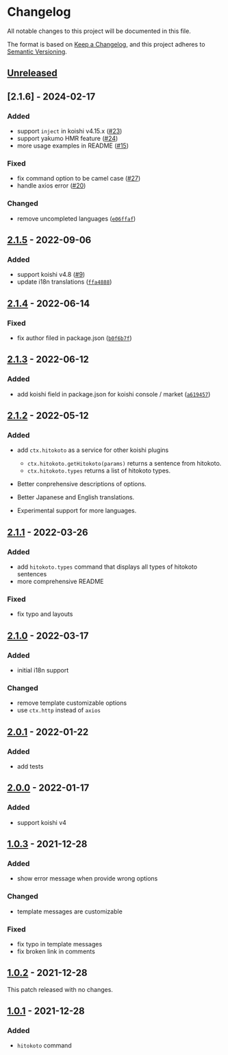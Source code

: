 # Changelog

All notable changes to this project will be documented in this file.

The format is based on [Keep a Changelog](https://keepachangelog.com/en/1.0.0/),
and this project adheres to [Semantic Versioning](https://semver.org/spec/v2.0.0.html).

## [Unreleased]

## [2.1.6] - 2024-02-17

### Added

- support `inject` in koishi v4.15.x ([#23](https://github.com/AwesomeHamster/koishi-plugin-hitokoto/pull/23))
- support yakumo HMR feature ([#24](https://github.com/AwesomeHamster/koishi-plugin-hitokoto/pull/24))
- more usage examples in README ([#15](https://github.com/AwesomeHamster/koishi-plugin-hitokoto/pull/15))

### Fixed

- fix command option to be camel case ([#27](https://github.com/AwesomeHamster/koishi-plugin-hitokoto/pull/27))
- handle axios error ([#20](https://github.com/AwesomeHamster/koishi-plugin-hitokoto/pull/20))

### Changed

- remove uncompleted languages ([`e06ffaf`](https://github.com/AwesomeHamster/koishi-plugin-hitokoto/commit/e06ffaf123f452d0c382adefcc8a5128c103001a))

## [2.1.5] - 2022-09-06

### Added

- support koishi v4.8 ([#9](https://github.com/AwesomeHamster/koishi-plugin-hitokoto/pull/9))
- update i18n translations ([`ffa4888`](https://github.com/AwesomeHamster/koishi-plugin-hitokoto/commit/ffa4888daaa51f9948d9faa7f6a68a6e4e125ff3))

## [2.1.4] - 2022-06-14

### Fixed

- fix author filed in package.json ([`b0f6b7f`](https://github.com/AwesomeHamster/koishi-plugin-hitokoto/commit/b0f6b7f5a92fa0bfd6029468d95db822d3cf8477))

## [2.1.3] - 2022-06-12

### Added

- add koishi field in package.json for koishi console / market ([`a619457`](https://github.com/AwesomeHamster/koishi-plugin-hitokoto/commit/a619457d0da84dc41dc72728f7581f8d904ce44f))

## [2.1.2] - 2022-05-12

### Added

- add `ctx.hitokoto` as a service for other koishi plugins

  - `ctx.hitokoto.getHitokoto(params)` returns a sentence from hitokoto.
  - `ctx.hitokoto.types` returns a list of hitokoto types.

- Better conprehensive descriptions of options.
- Better Japanese and English translations.
- Experimental support for more languages.

## [2.1.1] - 2022-03-26

### Added

- add `hitokoto.types` command that displays all types of hitokoto sentences
- more comprehensive README

### Fixed

- fix typo and layouts

## [2.1.0] - 2022-03-17

### Added

- initial i18n support

### Changed

- remove template customizable options
- use `ctx.http` instead of `axios`

## [2.0.1] - 2022-01-22

### Added

- add tests

## [2.0.0] - 2022-01-17

### Added

- support koishi v4

## [1.0.3] - 2021-12-28

### Added

- show error message when provide wrong options

### Changed

- template messages are customizable

### Fixed

- fix typo in template messages
- fix broken link in comments

## [1.0.2] - 2021-12-28

This patch released with no changes.

## [1.0.1] - 2021-12-28

### Added

- `hitokoto` command

[unreleased]: https://github.com/AwesomeHamster/koishi-plugin-hitokoto/compare/v2.1.5...HEAD
[2.1.5]: https://github.com/AwesomeHamster/koishi-plugin-hitokoto/compare/v2.1.4...v2.1.5
[2.1.4]: https://github.com/AwesomeHamster/koishi-plugin-hitokoto/compare/v2.1.3...v2.1.4
[2.1.3]: https://github.com/AwesomeHamster/koishi-plugin-hitokoto/compare/v2.1.2...v2.1.3
[2.1.2]: https://github.com/AwesomeHamster/koishi-plugin-hitokoto/compare/v2.1.1...v2.1.2
[2.1.1]: https://github.com/AwesomeHamster/koishi-plugin-hitokoto/compare/v2.1.0...v2.1.1
[2.1.0]: https://github.com/AwesomeHamster/koishi-plugin-hitokoto/compare/v2.0.1...v2.1.0
[2.0.1]: https://github.com/AwesomeHamster/koishi-plugin-hitokoto/compare/v2.0.0...v2.0.1
[2.0.0]: https://github.com/AwesomeHamster/koishi-plugin-hitokoto/compare/v1.0.3...v2.0.0
[1.0.3]: https://github.com/AwesomeHamster/koishi-plugin-hitokoto/compare/v1.0.2...v1.0.3
[1.0.2]: https://github.com/AwesomeHamster/koishi-plugin-hitokoto/compare/v1.0.1...v1.0.2
[1.0.1]: https://github.com/AwesomeHamster/koishi-plugin-hitokoto/compare/24cb3c341e3b1537aafa295019fddc90bc6cff9a...v1.0.1

